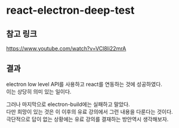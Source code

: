 # react-electron-deep-test
## 참고 링크
https://www.youtube.com/watch?v=VCl8li22mrA

## 결과
electron low level API를 사용하고 react를 연동하는 것에 성공하였다.  
이는 상당히 의미 있는 일이다.  
  
그러나 마지막으로 electron-build에는 실패하고 말았다.  
다만 희망이 있는 것은 이 이후의 유료 강의에서 그런 내용을 다룬다는 것이다.  
극단적으로 답이 없는 상황에는 유료 강의를 결재하는 방안역시 생각해보자.  

